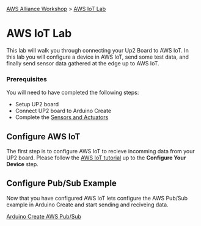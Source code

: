 [AWS Alliance Workshop](https://github.com/SSG-DRD-IOT/Alliance-AWS-Workshop) > [AWS IoT Lab](lab-aws-iot.md)

# AWS IoT Lab

This lab will walk you through connecting your Up2 Board to AWS IoT. In this lab you will configure a device in AWS IoT, send some test data, and finally send sensor data gathered at the edge up to AWS IoT. 

### Prerequisites
You will need to have completed the following steps:
*	Setup UP2 board
*	Connect UP2 board to Arduino Create 
*	Complete the [Sensors and Actuators](https://ssg-drd-iot.github.io/toc-sensors)

## Configure AWS IoT
The first step is to configure AWS IoT to recieve incomming data from your UP2 board. Please follow the [AWS IoT tutorial](https://docs.aws.amazon.com/iot/latest/developerguide/iot-console-signin.html) up to the **Configure Your Device** step.

## Configure Pub/Sub Example 

Now that you have configured AWS IoT lets configure the AWS Pub/Sub example in Arduino Create and start sending and reciveing data. 

[Arduino Create AWS Pub/Sub](https://ssg-drd-iot.github.io/lab-arduino-create-aws-pub-sub)
